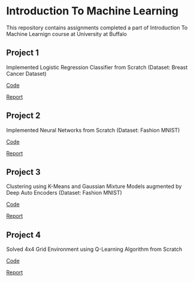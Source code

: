# Introduction To Machine Learning

This repository contains assignments completed a part of Introduction To Machine Learnign course at University at Buffalo

## Project 1

Implemented Logistic Regression Classifier from Scratch
 (Dataset: Breast Cancer Dataset)

[Code](Project_1/main.ipynb)


[Report](Project_1/proj1.pdf)


## Project 2

Implemented Neural Networks from Scratch
 (Dataset: Fashion MNIST)

[Code](Project2/submission/proj2code/main.ipynb)


[Report](Project2/submission/proj2.pdf)


## Project 3

Clustering using K-Means and Gaussian Mixture Models augmented by Deep Auto Encoders 
 (Dataset: Fashion MNIST)

[Code](Project3/submission/main.ipynb)


[Report](Project3/submission/proj3.pdf)


## Project 4

Solved 4x4 Grid Environment using Q-Learning Algorithm from Scratch

[Code](Project4/main.ipynb)


[Report](Project4/report.pdf)



